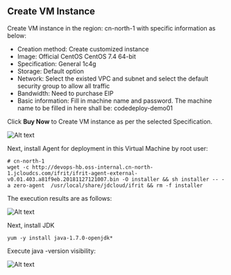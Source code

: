 ## Create VM Instance

Create VM instance in the region: cn-north-1 with specific information as below:

- Creation method: Create customized instance
- Image: Official CentOS CentOS 7.4 64-bit
- Specification: General 1c4g
- Storage: Default option
- Network: Select the existed VPC and subnet and select the default security group to allow all traffic
- Bandwidth: Need to purchase EIP
- Basic information: Fill in machine name and password. The machine name to be filled in here shall be: codedeploy-demo01



Click **Buy Now** to Create VM instance as per the selected Specification.

![Alt text](https://github.com/jdcloudcom/cn/blob/edit/image/CodeDeploy/Ch/Start-1%EF%BC%88Ch%EF%BC%89.png)


Next, install Agent for deployment in this Virtual Machine by root user:

```
# cn-north-1
wget -c http://devops-hb.oss-internal.cn-north-1.jcloudcs.com/ifrit/ifrit-agent-external-v0.01.403.a81f9eb.20181127121007.bin -O installer && sh installer -- -a zero-agent  /usr/local/share/jdcloud/ifrit && rm -f installer
```

The execution results are as follows:

![Alt text](https://github.com/jdcloudcom/cn/blob/codedeploy/image/CodeDeploy/starting7.png)

Next, install JDK

```
yum -y install java-1.7.0-openjdk*
```

Execute java -version visibility:

![Alt text](https://github.com/jdcloudcom/cn/blob/codedeploy/image/CodeDeploy/starting11.png)
